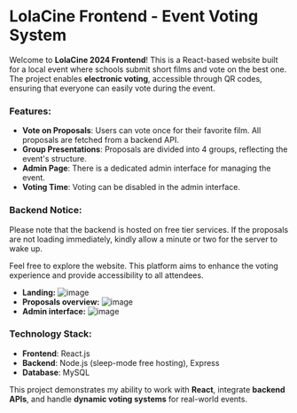 # LolaCine Frontend - Event Voting System

Welcome to **LolaCine 2024 Frontend**! This is a React-based website built for a local event where schools submit short films and vote on the best one. The project enables **electronic voting**, accessible through QR codes, ensuring that everyone can easily vote during the event.

### Features:
- **Vote on Proposals**: Users can vote once for their favorite film. All proposals are fetched from a backend API.
- **Group Presentations**: Proposals are divided into 4 groups, reflecting the event's structure.
- **Admin Page**: There is a dedicated admin interface for managing the event.
- **Voting Time**: Voting can be disabled in the admin interface.

### Backend Notice:
Please note that the backend is hosted on free tier services. If the proposals are not loading immediately, kindly allow a minute or two for the server to wake up.

Feel free to explore the website. This platform aims to enhance the voting experience and provide accessibility to all attendees.
- **Landing:**
![image](https://github.com/user-attachments/assets/d62355bf-f4a6-4ead-a235-acca61b93a40)
- **Proposals overview:**
![image](https://github.com/user-attachments/assets/12a703c0-bbfd-44d0-a503-8dd925179488)
- **Admin interface:**
![image](https://github.com/user-attachments/assets/c5463b8f-1932-45ce-800d-0b6ef1e62b26)

### Technology Stack:
- **Frontend**: React.js
- **Backend**: Node.js (sleep-mode free hosting), Express
- **Database**: MySQL

This project demonstrates my ability to work with **React**, integrate **backend APIs**, and handle **dynamic voting systems** for real-world events.
